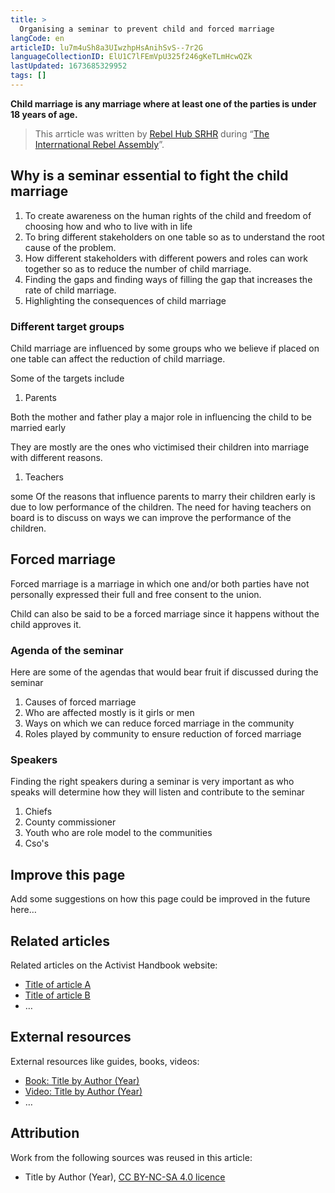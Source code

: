 ```yaml
---
title: >
  Organising a seminar to prevent child and forced marriage 
langCode: en
articleID: lu7m4uSh8a3UIwzhpHsAnihSvS--7r2G
languageCollectionID: ElU1C7lFEmVpU325f246gKeTLmHcwQZk
lastUpdated: 1673685329952
tags: []
---
```


**Child marriage is any marriage where at least one of the parties is under 18 years of age.**

> This arrticle was written by [Rebel Hub SRHR](https://www.instagram.com/__wanjikumwangi/?igshid=YmMyMTA2M2Y%3D) during “[The Interrnational Rebel Assembly](/rebelassembly/hub)”.

## Why is a seminar essential to fight the child marriage

1.  To create awareness on the human rights of the child and freedom of choosing how and who to live with in life
2.  To bring different stakeholders on one table so as to understand the root cause of the problem.
3.  How different stakeholders with different powers and roles can work together so as to reduce the number of child marriage.
4.  Finding the gaps and finding ways of filling the gap that increases the rate of child marriage.
5.  Highlighting the consequences of child marriage

### **Different target groups**

Child marriage are influenced by some groups who we believe if placed on one table can affect the reduction of child marriage.

Some of the targets include

1.  Parents

Both the mother and father play a major role in influencing the child to be married early

They are mostly are the ones who victimised their children into marriage with different reasons.

1.  Teachers

some Of the reasons that influence parents to marry their children early is due to low performance of the children. The need for having teachers on board is to discuss on ways we can improve the performance of the children.

## Forced marriage

Forced marriage is a marriage in which one and/or both parties have not personally expressed their full and free consent to the union.

Child can also be said to be a forced marriage since it happens without the child approves it.

### **Agenda of the seminar**

Here are some of the agendas that would bear fruit if discussed during the seminar

1.  Causes of forced marriage
2.  Who are affected mostly is it girls or men
3.  Ways on which we can reduce forced marriage in the community
4.  Roles played by community to ensure reduction of forced marriage

### **Speakers**

Finding the right speakers during a seminar is very important as who speaks will determine how they will listen and contribute to the seminar

1.  Chiefs
2.  County commissioner
3.  Youth who are role model to the communities
4.  Cso's

## Improve this page

Add some suggestions on how this page could be improved in the future here…

## Related articles

Related articles on the Activist Handbook website:

-   [Title of article A](/home)
-   [Title of article B](/home)
-   …

## External resources

External resources like guides, books, videos:

-   [Book: Title by Author (Year)](/support/content/reference)
-   [Video: Title by Author (Year)](/support/content/reference)
-   …

## Attribution

Work from the following sources was reused in this article:

-   Title by Author (Year), [CC BY-NC-SA 4.0 licence](https://creativecommons.org/licenses/by-nc-sa/4.0/)